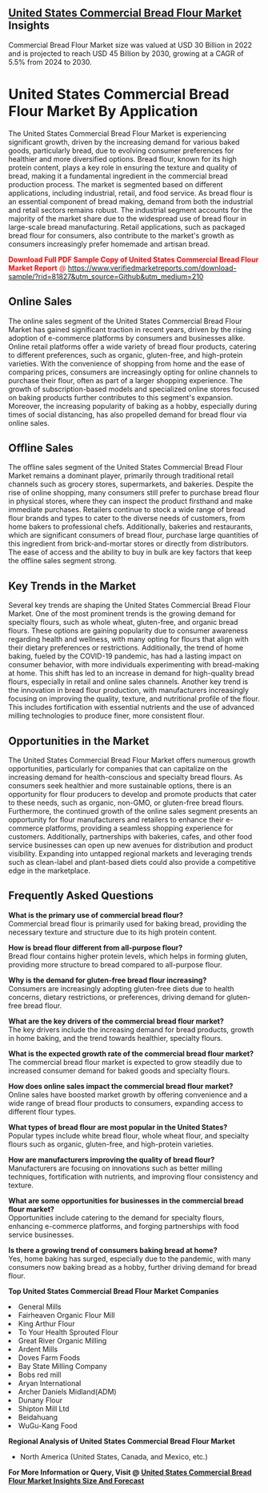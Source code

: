 <h2><a href="https://www.verifiedmarketreports.com/download-sample/?rid=81827&amp;utm_source=Github&amp;utm_medium=210" target="_blank">United States Commercial Bread Flour Market</a> Insights</h2><p>Commercial Bread Flour Market size was valued at USD 30 Billion in 2022 and is projected to reach USD 45 Billion by 2030, growing at a CAGR of 5.5% from 2024 to 2030.</p><p><h1>United States Commercial Bread Flour Market By Application</h1><p>The United States Commercial Bread Flour Market is experiencing significant growth, driven by the increasing demand for various baked goods, particularly bread, due to evolving consumer preferences for healthier and more diversified options. Bread flour, known for its high protein content, plays a key role in ensuring the texture and quality of bread, making it a fundamental ingredient in the commercial bread production process. The market is segmented based on different applications, including industrial, retail, and food service. As bread flour is an essential component of bread making, demand from both the industrial and retail sectors remains robust. The industrial segment accounts for the majority of the market share due to the widespread use of bread flour in large-scale bread manufacturing. Retail applications, such as packaged bread flour for consumers, also contribute to the market's growth as consumers increasingly prefer homemade and artisan bread.<p><span class=""><span style="color: #ff0000;"><strong>Download Full PDF Sample Copy of United States Commercial Bread Flour Market Report</strong> @ </span><a href="https://www.verifiedmarketreports.com/download-sample/?rid=81827&amp;utm_source=Github&amp;utm_medium=210" target="_blank">https://www.verifiedmarketreports.com/download-sample/?rid=81827&amp;utm_source=Github&amp;utm_medium=210</a></span></p></p><h2>Online Sales</h2><p>The online sales segment of the United States Commercial Bread Flour Market has gained significant traction in recent years, driven by the rising adoption of e-commerce platforms by consumers and businesses alike. Online retail platforms offer a wide variety of bread flour products, catering to different preferences, such as organic, gluten-free, and high-protein varieties. With the convenience of shopping from home and the ease of comparing prices, consumers are increasingly opting for online channels to purchase their flour, often as part of a larger shopping experience. The growth of subscription-based models and specialized online stores focused on baking products further contributes to this segment's expansion. Moreover, the increasing popularity of baking as a hobby, especially during times of social distancing, has also propelled demand for bread flour via online sales.<h2>Offline Sales</h2><p>The offline sales segment of the United States Commercial Bread Flour Market remains a dominant player, primarily through traditional retail channels such as grocery stores, supermarkets, and bakeries. Despite the rise of online shopping, many consumers still prefer to purchase bread flour in physical stores, where they can inspect the product firsthand and make immediate purchases. Retailers continue to stock a wide range of bread flour brands and types to cater to the diverse needs of customers, from home bakers to professional chefs. Additionally, bakeries and restaurants, which are significant consumers of bread flour, purchase large quantities of this ingredient from brick-and-mortar stores or directly from distributors. The ease of access and the ability to buy in bulk are key factors that keep the offline sales segment strong.<h2>Key Trends in the Market</h2><p>Several key trends are shaping the United States Commercial Bread Flour Market. One of the most prominent trends is the growing demand for specialty flours, such as whole wheat, gluten-free, and organic bread flours. These options are gaining popularity due to consumer awareness regarding health and wellness, with many opting for flours that align with their dietary preferences or restrictions. Additionally, the trend of home baking, fueled by the COVID-19 pandemic, has had a lasting impact on consumer behavior, with more individuals experimenting with bread-making at home. This shift has led to an increase in demand for high-quality bread flours, especially in retail and online sales channels. Another key trend is the innovation in bread flour production, with manufacturers increasingly focusing on improving the quality, texture, and nutritional profile of the flour. This includes fortification with essential nutrients and the use of advanced milling technologies to produce finer, more consistent flour.<h2>Opportunities in the Market</h2><p>The United States Commercial Bread Flour Market offers numerous growth opportunities, particularly for companies that can capitalize on the increasing demand for health-conscious and specialty bread flours. As consumers seek healthier and more sustainable options, there is an opportunity for flour producers to develop and promote products that cater to these needs, such as organic, non-GMO, or gluten-free bread flours. Furthermore, the continued growth of the online sales segment presents an opportunity for flour manufacturers and retailers to enhance their e-commerce platforms, providing a seamless shopping experience for customers. Additionally, partnerships with bakeries, cafes, and other food service businesses can open up new avenues for distribution and product visibility. Expanding into untapped regional markets and leveraging trends such as clean-label and plant-based diets could also provide a competitive edge in the marketplace.<h2>Frequently Asked Questions</h2><p><strong>What is the primary use of commercial bread flour?</strong><br>Commercial bread flour is primarily used for baking bread, providing the necessary texture and structure due to its high protein content.</p><p><strong>How is bread flour different from all-purpose flour?</strong><br>Bread flour contains higher protein levels, which helps in forming gluten, providing more structure to bread compared to all-purpose flour.</p><p><strong>Why is the demand for gluten-free bread flour increasing?</strong><br>Consumers are increasingly adopting gluten-free diets due to health concerns, dietary restrictions, or preferences, driving demand for gluten-free bread flour.</p><p><strong>What are the key drivers of the commercial bread flour market?</strong><br>The key drivers include the increasing demand for bread products, growth in home baking, and the trend towards healthier, specialty flours.</p><p><strong>What is the expected growth rate of the commercial bread flour market?</strong><br>The commercial bread flour market is expected to grow steadily due to increased consumer demand for baked goods and specialty flours.</p><p><strong>How does online sales impact the commercial bread flour market?</strong><br>Online sales have boosted market growth by offering convenience and a wide range of bread flour products to consumers, expanding access to different flour types.</p><p><strong>What types of bread flour are most popular in the United States?</strong><br>Popular types include white bread flour, whole wheat flour, and specialty flours such as organic, gluten-free, and high-protein varieties.</p><p><strong>How are manufacturers improving the quality of bread flour?</strong><br>Manufacturers are focusing on innovations such as better milling techniques, fortification with nutrients, and improving flour consistency and texture.</p><p><strong>What are some opportunities for businesses in the commercial bread flour market?</strong><br>Opportunities include catering to the demand for specialty flours, enhancing e-commerce platforms, and forging partnerships with food service businesses.</p><p><strong>Is there a growing trend of consumers baking bread at home?</strong><br>Yes, home baking has surged, especially due to the pandemic, with many consumers now baking bread as a hobby, further driving demand for bread flour.</p></p><p><strong>Top United States Commercial Bread Flour Market Companies</strong></p><div data-test-id=""><p><li>General Mills</li><li> Fairheaven Organic Flour Mill</li><li> King Arthur Flour</li><li> To Your Health Sprouted Flour</li><li> Great River Organic Milling</li><li> Ardent Mills</li><li> Doves Farm Foods</li><li> Bay State Milling Company</li><li> Bobs red mill</li><li> Aryan International</li><li> Archer Daniels Midland(ADM)</li><li> Dunany Flour</li><li> Shipton Mill Ltd</li><li> Beidahuang</li><li> WuGu-Kang Food</li></p><div><strong>Regional Analysis of&nbsp;United States Commercial Bread Flour Market</strong></div><ul><li dir="ltr"><p dir="ltr">North America&nbsp;(United States, Canada, and Mexico, etc.)</p></li></ul><p><strong>For More Information or Query, Visit @&nbsp;</strong><strong><a href="https://www.verifiedmarketreports.com/product/global-commercial-bread-flour-market-growth-2019-2024/?utm_source=Github&amp;utm_medium=210" target="_blank">United States Commercial Bread Flour Market Insights Size And Forecast</a></strong></p></div>

